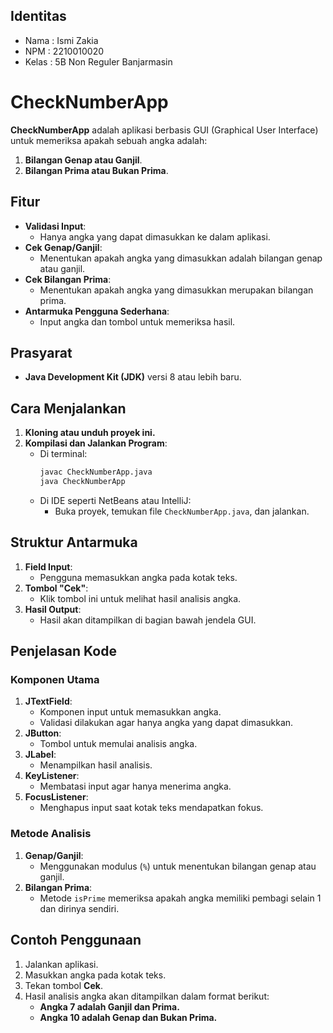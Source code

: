 ## Identitas
- Nama  : Ismi Zakia
- NPM  : 2210010020
- Kelas  : 5B Non Reguler Banjarmasin
# CheckNumberApp

**CheckNumberApp** adalah aplikasi berbasis GUI (Graphical User Interface) untuk memeriksa apakah sebuah angka adalah:
1. **Bilangan Genap atau Ganjil**.
2. **Bilangan Prima atau Bukan Prima**.

## Fitur

- **Validasi Input**:
  - Hanya angka yang dapat dimasukkan ke dalam aplikasi.
- **Cek Genap/Ganjil**:
  - Menentukan apakah angka yang dimasukkan adalah bilangan genap atau ganjil.
- **Cek Bilangan Prima**:
  - Menentukan apakah angka yang dimasukkan merupakan bilangan prima.
- **Antarmuka Pengguna Sederhana**:
  - Input angka dan tombol untuk memeriksa hasil.

## Prasyarat

- **Java Development Kit (JDK)** versi 8 atau lebih baru.

## Cara Menjalankan

1. **Kloning atau unduh proyek ini.**
2. **Kompilasi dan Jalankan Program**:
   - Di terminal:
     ```bash
     javac CheckNumberApp.java
     java CheckNumberApp
     ```
   - Di IDE seperti NetBeans atau IntelliJ:
     - Buka proyek, temukan file `CheckNumberApp.java`, dan jalankan.

## Struktur Antarmuka

1. **Field Input**:
   - Pengguna memasukkan angka pada kotak teks.
2. **Tombol "Cek"**:
   - Klik tombol ini untuk melihat hasil analisis angka.
3. **Hasil Output**:
   - Hasil akan ditampilkan di bagian bawah jendela GUI.

## Penjelasan Kode

### Komponen Utama
1. **JTextField**:
   - Komponen input untuk memasukkan angka.
   - Validasi dilakukan agar hanya angka yang dapat dimasukkan.
2. **JButton**:
   - Tombol untuk memulai analisis angka.
3. **JLabel**:
   - Menampilkan hasil analisis.
4. **KeyListener**:
   - Membatasi input agar hanya menerima angka.
5. **FocusListener**:
   - Menghapus input saat kotak teks mendapatkan fokus.

### Metode Analisis
1. **Genap/Ganjil**:
   - Menggunakan modulus (`%`) untuk menentukan bilangan genap atau ganjil.
2. **Bilangan Prima**:
   - Metode `isPrime` memeriksa apakah angka memiliki pembagi selain 1 dan dirinya sendiri.

## Contoh Penggunaan

1. Jalankan aplikasi.
2. Masukkan angka pada kotak teks.
3. Tekan tombol **Cek**.
4. Hasil analisis angka akan ditampilkan dalam format berikut:
   - **Angka 7 adalah Ganjil dan Prima.**
   - **Angka 10 adalah Genap dan Bukan Prima.**
